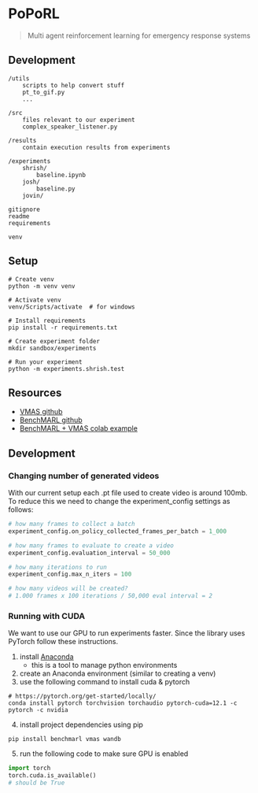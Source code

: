 # PoPoRL
> Multi agent reinforcement learning for emergency response systems


## Development
```
/utils
    scripts to help convert stuff
    pt_to_gif.py
    ...

/src
    files relevant to our experiment
    complex_speaker_listener.py

/results
    contain execution results from experiments

/experiments
    shrish/
        baseline.ipynb
    josh/
        baseline.py
    jovin/

gitignore
readme
requirements

venv
```


## Setup
```shell
# Create venv
python -m venv venv

# Activate venv
venv/Scripts/activate  # for windows

# Install requirements
pip install -r requirements.txt

# Create experiment folder
mkdir sandbox/experiments

# Run your experiment
python -m experiments.shrish.test
```

## Resources
- [VMAS github](https://github.com/proroklab/VectorizedMultiAgentSimulator)
- [BenchMARL github](https://github.com/facebookresearch/BenchMARL)
- [BenchMARL + VMAS colab example](https://colab.research.google.com/github/facebookresearch/BenchMARL/blob/main/notebooks/run.ipynb#scrollTo=4f32b88e)


## Development

### Changing number of generated videos
With our current setup each .pt file used to create video is around 100mb. To reduce this we need to change the experiment_config settings as follows:
```py
# how many frames to collect a batch
experiment_config.on_policy_collected_frames_per_batch = 1_000

# how many frames to evaluate to create a video
experiment_config.evaluation_interval = 50_000

# how many iterations to run
experiment_config.max_n_iters = 100

# how many videos will be created?
# 1.000 frames x 100 iterations / 50,000 eval interval = 2
```

### Running with CUDA
We want to use our GPU to run experiments faster. Since the library uses PyTorch follow these instructions.
1. install [Anaconda](https://www.anaconda.com/download)
    - this is a tool to manage python environments
2. create an Anaconda environment (similar to creating a venv)
3. use the following command to install cuda & pytorch
```shell
# https://pytorch.org/get-started/locally/
conda install pytorch torchvision torchaudio pytorch-cuda=12.1 -c pytorch -c nvidia
```
4. install project dependencies using pip
```shell
pip install benchmarl vmas wandb
```
5. run the following code to make sure GPU is enabled
```py
import torch
torch.cuda.is_available()
# should be True
```
